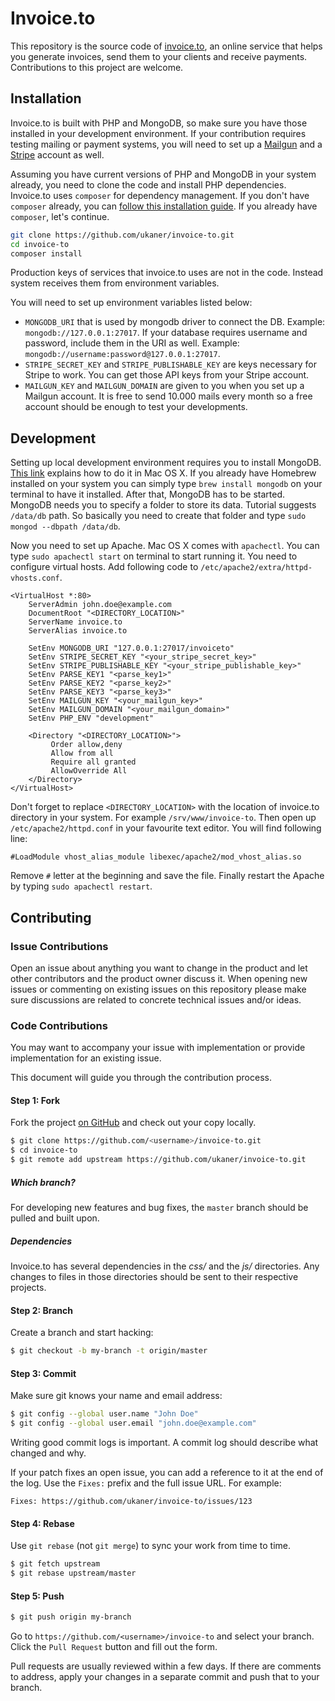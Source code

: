 # Invoice.to

This repository is the source code of [invoice.to](https://invoice.to), an online service that helps you generate invoices, send them to your clients and receive payments. Contributions to this project are welcome.

## Installation

Invoice.to is built with PHP and MongoDB, so make sure you have those installed in your development environment. If your contribution requires testing mailing or payment systems, you will need to set up a [Mailgun](https://www.mailgun.com/) and a [Stripe](https://stripe.com/) account as well.

Assuming you have current versions of PHP and MongoDB in your system already, you need to clone the code and install PHP dependencies. Invoice.to uses `composer` for dependency management. If you don't have `composer` already, you can [follow this installation guide](https://getcomposer.org/doc/00-intro.md#installation-linux-unix-osx). If you already have `composer`, let's continue.

```sh
git clone https://github.com/ukaner/invoice-to.git
cd invoice-to
composer install
```

Production keys of services that invoice.to uses are not in the code. Instead system receives them from environment variables.

You will need to set up environment variables listed below:

- `MONGODB_URI` that is used by mongodb driver to connect the DB. Example: `mongodb://127.0.0.1:27017`. If your database requires username and password, include them in the URI as well. Example: `mongodb://username:password@127.0.0.1:27017`.
- `STRIPE_SECRET_KEY` and `STRIPE_PUBLISHABLE_KEY` are keys necessary for Stripe to work. You can get those API keys from your Stripe account. 
- `MAILGUN_KEY` and `MAILGUN_DOMAIN` are given to you when you set up a Mailgun account. It is free to send 10.000 mails every month so a free account should be enough to test your developments.

## Development

Setting up local development environment requires you to install MongoDB. [This link](https://docs.mongodb.com/manual/tutorial/install-mongodb-on-os-x/) explains how to do it in Mac OS X. If you already have Homebrew installed on your system you can simply type `brew install mongodb` on your terminal to have it installed. After that, MongoDB has to be started. MongoDB needs you to specify a folder to store its data. Tutorial suggests `/data/db` path. So basically you need to create that folder and type `sudo mongod --dbpath /data/db`.

Now you need to set up Apache. Mac OS X comes with `apachectl`. You can type `sudo apachectl start` on terminal to start running it. You need to configure virtual hosts. Add following code to `/etc/apache2/extra/httpd-vhosts.conf`.

```
<VirtualHost *:80>
    ServerAdmin john.doe@example.com
    DocumentRoot "<DIRECTORY_LOCATION>"
    ServerName invoice.to
    ServerAlias invoice.to

    SetEnv MONGODB_URI "127.0.0.1:27017/invoiceto"
    SetEnv STRIPE_SECRET_KEY "<your_stripe_secret_key>"
    SetEnv STRIPE_PUBLISHABLE_KEY "<your_stripe_publishable_key>"
    SetEnv PARSE_KEY1 "<parse_key1>"
    SetEnv PARSE_KEY2 "<parse_key2>"
    SetEnv PARSE_KEY3 "<parse_key3>"
    SetEnv MAILGUN_KEY "<your_mailgun_key>"
    SetEnv MAILGUN_DOMAIN "<your_mailgun_domain>"
    SetEnv PHP_ENV "development"

    <Directory "<DIRECTORY_LOCATION>">
         Order allow,deny
         Allow from all
         Require all granted
         AllowOverride All
    </Directory>
</VirtualHost>
```

Don't forget to replace `<DIRECTORY_LOCATION>` with the location of invoice.to directory in your system. For example `/srv/www/invoice-to`. Then open up `/etc/apache2/httpd.conf` in your favourite text editor. You will find following line:

`#LoadModule vhost_alias_module libexec/apache2/mod_vhost_alias.so`

Remove `#` letter at the beginning and save the file. Finally restart the Apache by typing `sudo apachectl restart`.

## Contributing

### Issue Contributions

Open an issue about anything you want to change in the product and let other contributors and the product owner discuss it. When opening new issues or commenting on existing issues on this repository please make sure discussions are related to concrete technical issues and/or ideas.

### Code Contributions

You may want to accompany your issue with implementation or provide implementation for an existing issue.

This document will guide you through the contribution process.

#### Step 1: Fork

Fork the project [on GitHub](https://github.com/ukaner/invoice-to) and check out your copy locally.

```sh
$ git clone https://github.com/<username>/invoice-to.git
$ cd invoice-to
$ git remote add upstream https://github.com/ukaner/invoice-to.git
```

##### Which branch?

For developing new features and bug fixes, the `master` branch should be pulled and built upon.

##### Dependencies

Invoice.to has several dependencies in the *css/* and the *js/* directories. Any changes to files in those directories should be sent to their respective projects.

#### Step 2: Branch

Create a branch and start hacking:

```sh
$ git checkout -b my-branch -t origin/master
```

#### Step 3: Commit

Make sure git knows your name and email address:

```sh
$ git config --global user.name "John Doe"
$ git config --global user.email "john.doe@example.com"
```

Writing good commit logs is important. A commit log should describe what changed and why. 

If your patch fixes an open issue, you can add a reference to it at the end
of the log. Use the `Fixes:` prefix and the full issue URL. For example:

```
Fixes: https://github.com/ukaner/invoice-to/issues/123
```

#### Step 4: Rebase

Use `git rebase` (not `git merge`) to sync your work from time to time.

```sh
$ git fetch upstream
$ git rebase upstream/master
```

#### Step 5: Push

```sh
$ git push origin my-branch
```

Go to `https://github.com/<username>/invoice-to` and select your branch. Click the `Pull Request` button and fill out the form.

Pull requests are usually reviewed within a few days. If there are comments to address, apply your changes in a separate commit and push that to your branch.
